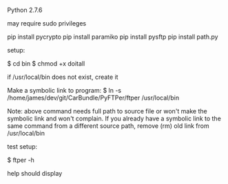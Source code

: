 Python 2.7.6

may require sudo privileges

pip install pycrypto
pip install paramiko
pip install pysftp
pip install path.py

setup:

$ cd bin
$ chmod +x doitall

if /usr/local/bin does not exist, create it

Make a symbolic link to program:
$ ln -s /home/james/dev/git/CarBundle/PyFTPer/ftper /usr/local/bin

Note: above command needs full path to source file or won't make the
symbolic link and won't complain. If you already have a symbolic link
to the same command from a different source path, remove (rm) old link
from /usr/local/bin

test setup:

$ ftper -h

help should display
